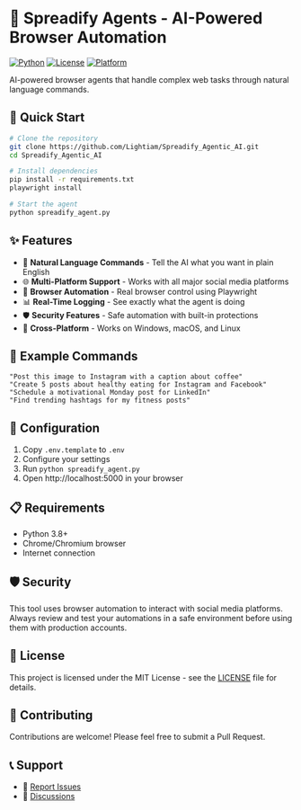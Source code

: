 # 🤖 Spreadify Agents - AI-Powered Browser Automation

[![Python](https://img.shields.io/badge/python-3.8+-blue.svg)](https://www.python.org/)
[![License](https://img.shields.io/badge/license-MIT-green.svg)](LICENSE)
[![Platform](https://img.shields.io/badge/platform-windows%20%7C%20macos%20%7C%20linux-lightgrey)](https://github.com/Lightiam/Spreadify_Agentic_AI)

AI-powered browser agents that handle complex web tasks through natural language commands.

## 🚀 Quick Start

```bash
# Clone the repository
git clone https://github.com/Lightiam/Spreadify_Agentic_AI.git
cd Spreadify_Agentic_AI

# Install dependencies
pip install -r requirements.txt
playwright install

# Start the agent
python spreadify_agent.py
```

## ✨ Features

- 🤖 **Natural Language Commands** - Tell the AI what you want in plain English
- 🌐 **Multi-Platform Support** - Works with all major social media platforms
- 🔧 **Browser Automation** - Real browser control using Playwright
- 📊 **Real-Time Logging** - See exactly what the agent is doing
- 🛡️ **Security Features** - Safe automation with built-in protections
- 📱 **Cross-Platform** - Works on Windows, macOS, and Linux

## 💬 Example Commands

```
"Post this image to Instagram with a caption about coffee"
"Create 5 posts about healthy eating for Instagram and Facebook"
"Schedule a motivational Monday post for LinkedIn"
"Find trending hashtags for my fitness posts"
```

## 🔧 Configuration

1. Copy `.env.template` to `.env`
2. Configure your settings
3. Run `python spreadify_agent.py`
4. Open http://localhost:5000 in your browser

## 📋 Requirements

- Python 3.8+
- Chrome/Chromium browser
- Internet connection

## 🛡️ Security

This tool uses browser automation to interact with social media platforms. Always review and test your automations in a safe environment before using them with production accounts.

## 📄 License

This project is licensed under the MIT License - see the [LICENSE](LICENSE) file for details.

## 🤝 Contributing

Contributions are welcome! Please feel free to submit a Pull Request.

## 📞 Support

- 🐛 [Report Issues](https://github.com/Lightiam/Spreadify_Agentic_AI/issues)
- 💬 [Discussions](https://github.com/Lightiam/Spreadify_Agentic_AI/discussions)
